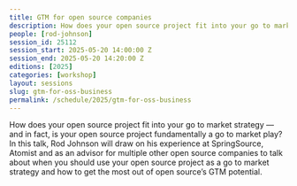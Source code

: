 ```yaml
---
title: GTM for open source companies
description: How does your open source project fit into your go to market strategy?
people: [rod-johnson]
session_id: 25112
session_start: 2025-05-20 14:00:00 Z
session_end: 2025-05-20 14:20:00 Z
editions: [2025]
categories: [workshop]
layout: sessions
slug: gtm-for-oss-business
permalink: /schedule/2025/gtm-for-oss-business
---
```


How does your open source project fit into your go to market strategy — and in fact, is your open source 
project fundamentally a go to market play? In this talk, Rod Johnson will draw on his experience at SpringSource,
Atomist and as an advisor for multiple other open source companies to talk about when you should use your open
source project as a go to market strategy and how to get the most out of open source’s GTM potential.
